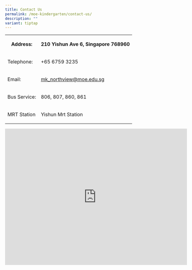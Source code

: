 ```yaml
---
title: Contact Us
permalink: /moe-kindergarten/contact-us/
description: ""
variant: tiptap
---
```

<table style="minWidth: 50px">
<colgroup>
<col>
<col>
</colgroup>
<tbody>
<tr>
<th rowspan="1" colspan="1">
<p>Address:</p>
</th>
<th rowspan="1" colspan="1">
<p>210 Yishun Ave 6, Singapore 768960</p>
</th>
</tr>
<tr>
<td rowspan="1" colspan="1">
<p>Telephone:</p>
</td>
<td rowspan="1" colspan="1">
<p>+65 6759 3235</p>
</td>
</tr>
<tr>
<td rowspan="1" colspan="1">
<p>Email:</p>
</td>
<td rowspan="1" colspan="1">
<p><a href="mailto:mk_northview@moe.edu.sg" rel="noopener noreferrer nofollow" target="_blank">mk_northview@moe.edu.sg</a>
</p>
</td>
</tr>
<tr>
<td rowspan="1" colspan="1">
<p>Bus Service:</p>
</td>
<td rowspan="1" colspan="1">
<p>806, 807, 860, 861</p>
</td>
</tr>
<tr>
<td rowspan="1" colspan="1">
<p>MRT Station</p>
</td>
<td rowspan="1" colspan="1">
<p>Yishun Mrt Station</p>
</td>
</tr>
</tbody>
</table>
<div class="iframe-wrapper">
<iframe style="border:0;" height="450" width="600" allowfullscreen="true" frameborder="0" src="https://www.google.com/maps/embed?pb=!1m18!1m12!1m3!1d3988.5798618214603!2d103.84573807588502!3d1.4276213613190347!2m3!1f0!2f0!3f0!3m2!1i1024!2i768!4f13.1!3m3!1m2!1s0x31da14430f46f1c7%3A0x773e384ba3d1a79f!2sNorth%20View%20Primary%20School!5e0!3m2!1sen!2ssg!4v1696216864191!5m2!1sen!2ssg"></iframe>
</div>
<p></p>
